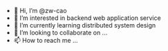 - 👋 Hi, I’m @zw-cao
- 👀 I’m interested in backend web application service
- 🌱 I’m currently learning distributed system design
- 💞️ I’m looking to collaborate on ...
- 📫 How to reach me ...

<!---
zw-cao/zw-cao is a ✨ special ✨ repository because its `README.md` (this file) appears on your GitHub profile.
You can click the Preview link to take a look at your changes.
--->
